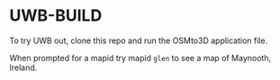 # UWB-BUILD

To try UWB out, clone this repo and run the OSMto3D application file.

When prompted for a mapid try mapid `glen` to see a map of Maynooth, Ireland.
